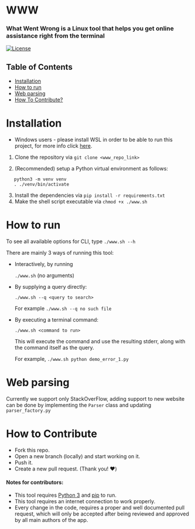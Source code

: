 # WWW
### What Went Wrong is a Linux tool that helps you get online assistance right from the terminal
[![License](https://img.shields.io/badge/License-MIT-red.svg)](https://www.mit.edu/~amini/LICENSE.md)

## Table of Contents  
- [Installation](#installation)  
- [How to run](#run)
- [Web parsing](#web_parsing)
- [How To Contribute?](#contribute)  

<a name="installation"/>

# Installation 
* Windows users - please install WSL in order to be able to run this project, for more info click [here](https://docs.microsoft.com/en-us/windows/wsl/install-win10).

1. Clone the repository via `git clone <www_repo_link>`
    
2. (Recommended) setup a Python virtual environment as follows:
    
```shell
   python3 -m venv venv
   . ./venv/bin/activate
```
    
3. Install the dependencies via `pip install -r requirements.txt`
4. Make the shell script executable via `chmod +x ./www.sh`

<a name="run"/>

# How to run

To see all available options for CLI, type `./www.sh --h`

There are mainly 3 ways of running this tool:

* Interactively, by running 

  `./www.sh` (no arguments)

* By supplying a query directly:

  `./www.sh --q <query to search>`
 
   For example `./www.sh --q no such file`

* By executing a terminal command:

  `./www.sh <command to run>`
  
  This will execute the command and use the resulting stderr, along with the
  command itself as the query.

  For example, `./www.sh python demo_error_1.py`

<a name="web_parsing"/>

# Web parsing
Currently we support only StackOverFlow, adding support to new website can be done by implementing the `Parser` class and updating `parser_factory.py`

<a name="contribute"/>

# How to Contribute
* Fork this repo.
* Open a new branch (locally) and start working on it.
* Push it.
* Create a new pull request. (Thank you! ❤️)
####    Notes for contributors:
*   This tool requires [Python 3](https://www.python.org/downloads/) and [pip](https://pypi.org/project/pip/) to run.
*   This tool requires an internet connection to work properly.
*   Every change in the code, requires a proper and well documented pull request, which will only be accepted after being reviewed and approved by all main authors of the app.
